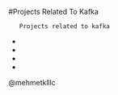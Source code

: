 #Projects Related To Kafka


       Projects related to kafka
       
 -
 
 -
 -
 -
 


@mehmetklllc
